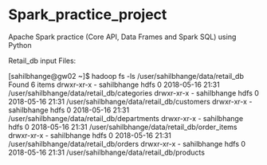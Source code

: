 # Spark_practice_project
Apache Spark practice (Core API, Data Frames and Spark SQL) using Python

Retail_db input Files:

[sahilbhange@gw02 ~]$ hadoop fs -ls /user/sahilbhange/data/retail_db
Found 6 items
drwxr-xr-x   - sahilbhange hdfs          0 2018-05-16 21:31 /user/sahilbhange/data/retail_db/categories
drwxr-xr-x   - sahilbhange hdfs          0 2018-05-16 21:31 /user/sahilbhange/data/retail_db/customers
drwxr-xr-x   - sahilbhange hdfs          0 2018-05-16 21:31 /user/sahilbhange/data/retail_db/departments
drwxr-xr-x   - sahilbhange hdfs          0 2018-05-16 21:31 /user/sahilbhange/data/retail_db/order_items
drwxr-xr-x   - sahilbhange hdfs          0 2018-05-16 21:31 /user/sahilbhange/data/retail_db/orders
drwxr-xr-x   - sahilbhange hdfs          0 2018-05-16 21:31 /user/sahilbhange/data/retail_db/products





